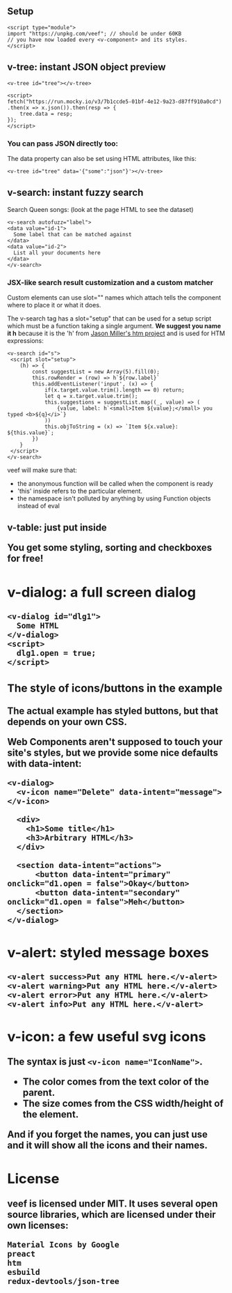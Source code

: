 
Setup
-----

```
<script type="module">
import "https://unpkg.com/veef"; // should be under 60KB
// you have now loaded every <v-component> and its styles.
</script>
```

**v-tree**: instant JSON object preview
---------------------------------------

```
<v-tree id="tree"></v-tree>

<script>
fetch("https://run.mocky.io/v3/7b1ccde5-01bf-4e12-9a23-d87ff910a0cd")
.then(x => x.json()).then(resp => {
    tree.data = resp;
});
</script>
```

### You can pass JSON directly too:

The data property can also be set using HTML attributes, like this:

```
<v-tree id="tree" data='{"some":"json"}'></v-tree>
```

**v-search**: instant fuzzy search
----------------------------------

Search Queen songs: (look at the page HTML to see the dataset)

```
<v-search autofuzz="label">
<data value="id-1">
  Some label that can be matched against
</data>
<data value="id-2">
  List all your documents here
</data>
</v-search>
```

### JSX-like search result customization and a custom matcher

Custom elements can use slot="" names which attach tells the component where to place it or what it does.

The v-search tag has a slot="setup" that can be used for a setup script which must be a function taking a single argument. **We suggest you name it h** because it is the 'h' from [Jason Miller's htm project](https://github.com/developit/htm) and is used for HTM expressions:

```
<v-search id="s">
 <script slot="setup">
    (h) => {
        const suggestList = new Array(5).fill(0);
        this.rowRender = (row) => h`${row.label}`
        this.addEventListener('input', (x) => {
            if(x.target.value.trim().length == 0) return;
            let q = x.target.value.trim();
            this.suggestions = suggestList.map((_, value) => (
                {value, label: h`<small>Item ${value};</small> you typed <b>${q}</i>`}
            ))
            this.objToString = (x) => `Item ${x.value}: ${this.value}`;
        })
    }
 </script>
</v-search>
```

veef will make sure that:

-   the anonymous function will be called when the component is ready
-   'this' inside refers to the particular element.
-   the namespace isn't polluted by anything by using Function objects instead of eval

**v-table**: just put <table> inside
------------------------------------

You get some styling, sorting and checkboxes for free!

**v-dialog**: a full screen dialog
----------------------------------

```
<v-dialog id="dlg1">
  Some HTML
</v-dialog>
<script>
  dlg1.open = true;
</script>
```

### The style of icons/buttons in the example

The actual example has styled buttons, but that depends on your own CSS.

**Web Components aren't supposed to touch your site's styles**, but we provide some nice defaults with data-intent:

```
<v-dialog>
  <v-icon name="Delete" data-intent="message"></v-icon>

  <div>
    <h1>Some title</h1>
    <h3>Arbitrary HTML</h3>
  </div>

  <section data-intent="actions">
      <button data-intent="primary" onclick="d1.open = false">Okay</button>
      <button data-intent="secondary" onclick="d1.open = false">Meh</button>
  </section>
</v-dialog>
```

**v-alert**: styled message boxes
---------------------------------

```
<v-alert success>Put any HTML here.</v-alert>
<v-alert warning>Put any HTML here.</v-alert>
<v-alert error>Put any HTML here.</v-alert>
<v-alert info>Put any HTML here.</v-alert>
```

**v-icon**: a few useful svg icons
----------------------------------

The syntax is just `<v-icon name="IconName">`.

-   The color comes from the text color of the parent.
-   The size comes from the CSS width/height of the element.

And if you forget the names, you can just use <v-icon all> and it will show all the icons and their names.

License
-------

veef is licensed under MIT. It uses several open source libraries, which are licensed under their own licenses:

```
Material Icons by Google
preact
htm
esbuild
redux-devtools/json-tree
```